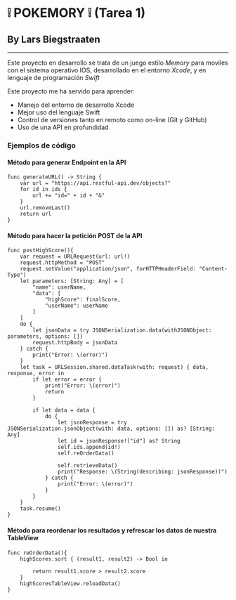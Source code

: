 # ❕ **POKEMORY** ❕ (Tarea 1)
## By Lars Biegstraaten
---
Este proyecto en desarrollo se trata de un juego estilo *Memory* para moviles con el sistema operativo IOS, desarrollado en el entorno *Xcode*, y en lenguaje de programación *Swift*  
  
  Este proyecto me ha servido para aprender:
- Manejo del entorno de desarrollo Xcode
- Mejor uso del lenguaje Swift
- Control de versiones tanto en remoto como on-line (Git y GitHub)
- Uso de una API en profundidad

### Ejemplos de código
#### Método para generar Endpoint en la API
    func generateURL() -> String {
        var url = "https://api.restful-api.dev/objects?"
        for id in ids {
            url += "id=" + id + "&"
        }
        url.removeLast()
        return url
    }
#### Método para hacer la petición POST de la API
    func postHighScore(){
        var request = URLRequest(url: url!)
        request.httpMethod = "POST"
        request.setValue("application/json", forHTTPHeaderField: "Content-Type")
        let parameters: [String: Any] = [
            "name": userName,
            "data": [
                "highScore": finalScore,
                "userName": userName
            ]
        ]
        do {
            let jsonData = try JSONSerialization.data(withJSONObject: parameters, options: [])
            request.httpBody = jsonData
        } catch {
            print("Error: \(error)")
        }
        let task = URLSession.shared.dataTask(with: request) { data, response, error in
            if let error = error {
                print("Error: \(error)")
                return
            }
            
            if let data = data {
                do {
                    let jsonResponse = try JSONSerialization.jsonObject(with: data, options: []) as? [String: Any]
                    let id = jsonResponse!["id"] as? String
                    self.ids.append(id!)
                    self.reOrderData()

                    self.retrieveData()
                    print("Response: \(String(describing: jsonResponse))")
                } catch {
                    print("Error: \(error)")
                }
            }
        }
        task.resume()
    }
#### Método para reordenar los resultados y refrescar los datos de nuestra TableView
    func reOrderData(){
        highScores.sort { (result1, result2) -> Bool in
            
            return result1.score > result2.score
        }
        highScoresTableView.reloadData()
    }
